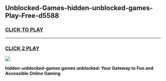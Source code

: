 
## Unblocked-Games-hidden-unblocked-games-Play-Free-d5588
<h3>
<a href="https://premium76.site?title=hidden-unblocked-games&ref=18A">CLICK TO PLAY</a></h3>
<hr>

<h3>
<a href="https://premium76.site?title=hidden-unblocked-games&ref=18A">CLICK 2 PLAY</a>
  
</h3>

<a href="https://premium76.site?title=hidden-unblocked-games&ref=18A"><img src="https://clearcache.store/games.png"></a>


**hidden-unblocked-games games unblocked: Your Gateway to Fun and Accessible Online Gaming**
